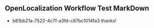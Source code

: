 ## OpenLocalization Workflow Test MarkDown
* b81bb21a-7522-4c7f-a3fd-c87bc1014fa3 
thanks!<!--HONumber=Mar16_HO2-->
